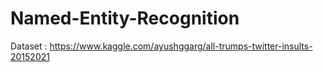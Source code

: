 # Named-Entity-Recognition

Dataset : https://www.kaggle.com/ayushggarg/all-trumps-twitter-insults-20152021
